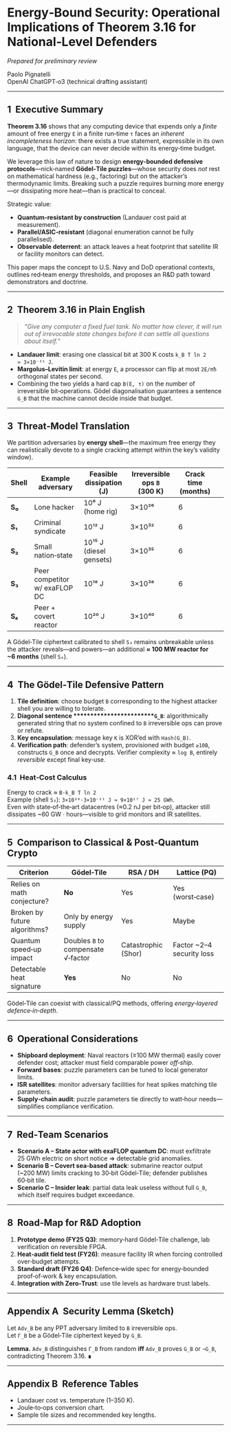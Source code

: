 # Energy‑Bound Security: Operational Implications of Theorem 3.16 for National‑Level Defenders

*Prepared for preliminary review*

Paolo Pignatelli\
OpenAI ChatGPT‑o3 (technical drafting assistant)

---

## 1  Executive Summary

**Theorem 3.16** shows that any computing device that expends only a *finite* amount of free energy `E` in a finite run‑time `τ` faces an *inherent incompleteness horizon*: there exists a true statement, expressible in its own language, that the device can never decide within its energy‑time budget.

We leverage this law of nature to design **energy‑bounded defensive protocols**—nick‑named **Gödel‑Tile puzzles**—whose security does *not* rest on mathematical hardness (e.g., factoring) but on the attacker’s thermodynamic limits.  Breaking such a puzzle requires burning more energy—or dissipating more heat—than is practical to conceal.

Strategic value:

- **Quantum‑resistant by construction** (Landauer cost paid at measurement).
- **Parallel/ASIC‑resistant** (diagonal enumeration cannot be fully parallelised).
- **Observable deterrent**: an attack leaves a heat footprint that satellite IR or facility monitors can detect.

This paper maps the concept to U.S. Navy and DoD operational contexts, outlines red‑team energy thresholds, and proposes an R&D path toward demonstrators and doctrine.

---

## 2  Theorem 3.16 in Plain English

> *“Give any computer a fixed fuel tank.  No matter how clever, it will run out of irrevocable state changes before it can settle all questions about itself.”*

- **Landauer limit**: erasing one classical bit at 300 K costs `k_B T ln 2 ≈ 3×10⁻²¹ J`.
- **Margolus–Levitin limit**: at energy `E`, a processor can flip at most `2E/πħ` orthogonal states per second.
- Combining the two yields a hard cap `B(E, τ)` on the number of irreversible bit‑operations.  Gödel diagonalisation guarantees a sentence `G_B` that the machine cannot decide inside that budget.

---

## 3  Threat‑Model Translation

We partition adversaries by **energy shell**—the maximum free energy they can realistically devote to a single cracking attempt within the key’s validity window).

| Shell  | Example adversary             | Feasible dissipation (J) | Irreversible ops `B` (300 K) | Crack time (months) |   |
| ------ | ----------------------------- | ------------------------ | ---------------------------- | ------------------- | - |
| **S₀** | Lone hacker                   | 10⁶ J (home rig)         | 3×10²⁶                       | 6                   |   |
| **S₁** | Criminal syndicate            | 10¹² J                   | 3×10³²                       | 6                   |   |
| **S₂** | Small nation‑state            | 10¹⁵ J (diesel gensets)  | 3×10³⁵                       | 6                   |   |
| **S₃** | Peer competitor w/ exaFLOP DC | 10¹⁸ J                   | 3×10³⁸                       | 6                   |   |
| **S₄** | Peer + covert reactor         | 10²⁰ J                   | 3×10⁴⁰                       | 6                   |   |

A Gödel‑Tile ciphertext calibrated to shell `S₃` remains unbreakable unless the attacker reveals—and powers—an additional **≈ 100 MW reactor for \~6 months** (shell `S₄`).

---

## 4  The Gödel‑Tile Defensive Pattern

1. **Tile definition**: choose budget `B` corresponding to the highest attacker shell you are willing to tolerate.
2. **Diagonal sentence \*\*\*\*\*\*\*\*\*\*\*\*\*\*\*\*\*\*\*\*****`G_B`**: algorithmically generated string that no system confined to `B` irreversible ops can prove or refute.
3. **Key encapsulation**: message key `K` is XOR’ed with `Hash(G_B)`.
4. **Verification path**: defender’s system, provisioned with budget `≳10B`, constructs `G_B` once and decrypts.  Verifier complexity ≈ `log B`, entirely *reversible* except final key‑use.

### 4.1  Heat‑Cost Calculus

Energy to crack ≈ `B·k_B T ln 2`\
Example (shell `S₃`): `3×10³⁸·3×10⁻²¹ J ≈ 9×10¹⁷ J ≈ 25 GWh`.\
Even with state‑of‑the‑art datacentres (≈0.2 nJ per bit‑op), attacker still dissipates \~60 GW · hours—visible to grid monitors and IR satellites.

---

## 5  Comparison to Classical & Post‑Quantum Crypto

| Criterion                    | Gödel‑Tile                         | RSA / DH            | Lattice (PQ)               |
| ---------------------------- | ---------------------------------- | ------------------- | -------------------------- |
| Relies on math conjecture?   | **No**                             | Yes                 | Yes (worst‑case)           |
| Broken by future algorithms? | Only by energy supply              | Yes                 | Maybe                      |
| Quantum speed‑up impact      | Doubles `B` to compensate √‑factor | Catastrophic (Shor) | Factor \~2–4 security loss |
| Detectable heat signature    | **Yes**                            | No                  | No                         |

Gödel‑Tile can coexist with classical/PQ methods, offering *energy‑layered defence‑in‑depth*.

---

## 6  Operational Considerations

- **Shipboard deployment**: Naval reactors (≥100 MW thermal) easily cover defender cost; attacker must field comparable power *off‑ship*.
- **Forward bases**: puzzle parameters can be tuned to local generator limits.
- **ISR satellites**: monitor adversary facilities for heat spikes matching tile parameters.
- **Supply‑chain audit**: puzzle parameters tie directly to watt‑hour needs—simplifies compliance verification.

---

## 7  Red‑Team Scenarios

- **Scenario A – State actor with exaFLOP quantum DC**: must exfiltrate 25 GWh electric on short notice ⇒ detectable grid anomalies.
- **Scenario B – Covert sea‑based attack**: submarine reactor output (\~200 MW) limits cracking to 30‑bit Gödel‑Tile; defender publishes 60‑bit tile.
- **Scenario C – Insider leak**: partial data leak useless without full `G_B`, which itself requires budget exceedance.

---

## 8  Road‑Map for R&D Adoption

1. **Prototype demo (FY25 Q3)**: memory‑hard Gödel‑Tile challenge, lab verification on reversible FPGA.
2. **Heat‑audit field test (FY26)**: measure facility IR when forcing controlled over‑budget attempts.
3. **Standard draft (FY26 Q4)**: Defence‑wide spec for energy‑bounded proof‑of‑work & key encapsulation.
4. **Integration with Zero‑Trust**: use tile levels as hardware trust labels.

---

## Appendix A  Security Lemma (Sketch)

Let `Adv_B` be any PPT adversary limited to `B` irreversible ops.\
Let `Γ_B` be a Gödel‑Tile ciphertext keyed by `G_B`.

**Lemma.**  `Adv_B` distinguishes `Γ_B` from random **iff** `Adv_B` proves `G_B` or `¬G_B`, contradicting Theorem 3.16. ∎

---

## Appendix B  Reference Tables

- Landauer cost vs. temperature (1–350 K).
- Joule‑to‑ops conversion chart.
- Sample tile sizes and recommended key lengths.

---

###
